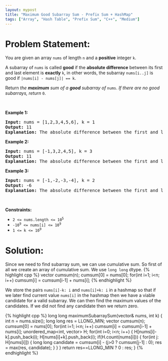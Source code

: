 ```yaml
---
layout: mypost
title: "Maximum Good Subarray Sum - Prefix Sum + HashMap"
tags: ["Array", "Hash Table", "Prefix Sum", "C++", "Medium"]
---
```

# Problem Statement:
<p>You are given an array <code>nums</code> of length <code>n</code> and a <strong>positive</strong> integer <code>k</code>.</p>

<p>A <span data-keyword="subarray-nonempty">subarray</span> of <code>nums</code> is called <strong>good</strong> if the <strong>absolute difference</strong> between its first and last element is <strong>exactly</strong> <code>k</code>, in other words, the subarray <code>nums[i..j]</code> is good if <code>|nums[i] - nums[j]| == k</code>.</p>

<p>Return <em>the <strong>maximum</strong> sum of a <strong>good</strong> subarray of </em><code>nums</code>. <em>If there are no good subarrays</em><em>, return </em><code>0</code>.</p>

<p>&nbsp;</p>
<p><strong class="example">Example 1:</strong></p>

<pre>
<strong>Input:</strong> nums = [1,2,3,4,5,6], k = 1
<strong>Output:</strong> 11
<strong>Explanation:</strong> The absolute difference between the first and last element<!-- notionvc: 2a6d66c9-0149-4294-b267-8be9fe252de9 --> must be 1 for a good subarray. All the good subarrays are: [1,2], [2,3], [3,4], [4,5], and [5,6]. The maximum subarray sum is 11 for the subarray [5,6].
</pre>

<p><strong class="example">Example 2:</strong></p>

<pre>
<strong>Input:</strong> nums = [-1,3,2,4,5], k = 3
<strong>Output:</strong> 11
<strong>Explanation:</strong> The absolute difference between the first and last element<!-- notionvc: 2a6d66c9-0149-4294-b267-8be9fe252de9 --> must be 3 for a good subarray. All the good subarrays are: [-1,3,2], and [2,4,5]. The maximum subarray sum is 11 for the subarray [2,4,5].
</pre>

<p><strong class="example">Example 3:</strong></p>

<pre>
<strong>Input:</strong> nums = [-1,-2,-3,-4], k = 2
<strong>Output:</strong> -6
<strong>Explanation:</strong> The absolute difference between the first and last element<!-- notionvc: 2a6d66c9-0149-4294-b267-8be9fe252de9 --> must be 2 for a good subarray. All the good subarrays are: [-1,-2,-3], and [-2,-3,-4]. The maximum subarray sum is -6 for the subarray [-1,-2,-3].
</pre>

<p>&nbsp;</p>
<p><strong>Constraints:</strong></p>

<ul>
	<li><code>2 &lt;= nums.length &lt;= 10<sup>5</sup></code></li>
	<li><code>-10<sup>9</sup> &lt;= nums[i] &lt;= 10<sup>9</sup></code></li>
	<li><code>1 &lt;= k &lt;= 10<sup>9</sup></code></li>
</ul>

# Solution:
Since we need to find subarray sum, we can use cumulative sum. So first of all we create an array of cumulative sum. We use `long long` dtype.
 {% highlight cpp %} 
vector<long long> cumsum(n); cumsum[0] = nums[0];
for(int i=1; i<n; i++) cumsum[i] = cumsum[i-1] + nums[i];
 {% endhighlight %}

We store the pairs `nums[i]-k: i` and `nums[i]+k: i` in a hashmap so that if we later find current value `nums[i]` in the hashmap then we have a viable candidate for a valid subarray. We can then find the maximum values of the candidates. If we did not find any candidate then we return zero.

 {% highlight cpp %} 
long long maximumSubarraySum(vector<int>& nums, int k) 
{
    int n = nums.size();
    long long res = LLONG_MIN;
    vector<long long> cumsum(n); cumsum[0] = nums[0];
    for(int i=1; i<n; i++) cumsum[i] = cumsum[i-1] + nums[i];
    unordered_map<int, vector<int>> H;
    for(int i=0; i<n; i++)
    {
        H[nums[i]-k].push_back(i);
        H[nums[i]+k].push_back(i);
        if(H.count(nums[i]))
        {
            for(int j: H[nums[i]])
            {
                long long candidate = cumsum[i] - (j>0 ? cumsum[j-1] : 0);
                res = max(res, candidate);
            }
        }
    }
    return res==LLONG_MIN ? 0 : res;
}
 {% endhighlight %}